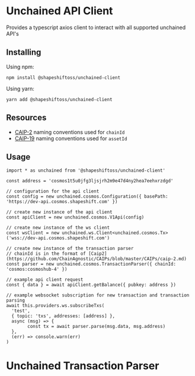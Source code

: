 # Unchained API Client

Provides a typescript axios client to interact with all supported unchained API's

## Installing

Using npm:

```
npm install @shapeshiftoss/unchained-client
```

Using yarn:

```
yarn add @shapeshiftoss/unchained-client
```

## Resources

- [CAIP-2](https://github.com/ChainAgnostic/CAIPs/blob/master/CAIPs/caip-2.md) naming conventions used for `chainId`
- [CAIP-19](https://github.com/ChainAgnostic/CAIPs/blob/master/CAIPs/caip-19.md) naming conventions used for `assetId`

## Usage

```
import * as unchained from '@shapeshiftoss/unchained-client'

const address = 'cosmos1t5u0jfg3ljsjrh2m9e47d4ny2hea7eehxrzdgd'

// configuration for the api client
const config = new unchained.cosmos.Configuration({ basePath: 'https://dev-api.cosmos.shapeshift.com' })

// create new instance of the api client
const apiClient = new unchained.cosmos.V1Api(config)

// create new instance of the ws client
const wsClient = new unchained.ws.Client<unchained.cosmos.Tx>('wss://dev-api.cosmos.shapeshift.com')

// create new instance of the transaction parser
// chainId is in the format of [Caip2](https://github.com/ChainAgnostic/CAIPs/blob/master/CAIPs/caip-2.md)
const parser = new unchained.cosmos.TransactionParser({ chainId: 'cosmos:cosmoshub-4' })

// example api client request
const { data } = await apiClient.getBalance({ pubkey: address })

// example websocket subscription for new transaction and transaction parsing
await this.providers.ws.subscribeTxs(
  'test',
  { topic: 'txs', addresses: [address] },
  async (msg) => {
        const tx = await parser.parse(msg.data, msg.address)
  },
  (err) => console.warn(err)
)
```

# Unchained Transaction Parser

